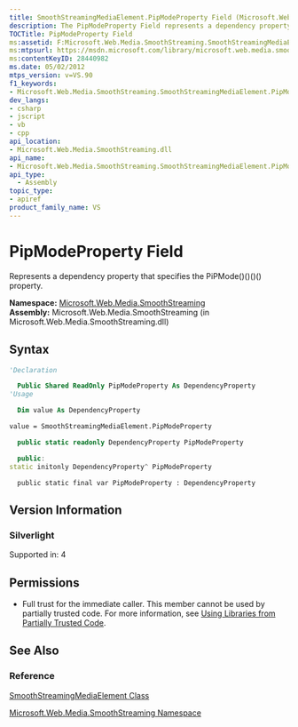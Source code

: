 ```yaml
---
title: SmoothStreamingMediaElement.PipModeProperty Field (Microsoft.Web.Media.SmoothStreaming)
description: The PipModeProperty Field represents a dependency property that specifies the PiPMode()()()() property. It is a dependency based on Microsoft.Web.Media.SmoothStreaming.
TOCTitle: PipModeProperty Field
ms:assetid: F:Microsoft.Web.Media.SmoothStreaming.SmoothStreamingMediaElement.PipModeProperty
ms:mtpsurl: https://msdn.microsoft.com/library/microsoft.web.media.smoothstreaming.smoothstreamingmediaelement.pipmodeproperty(v=VS.90)
ms:contentKeyID: 28440982
ms.date: 05/02/2012
mtps_version: v=VS.90
f1_keywords:
- Microsoft.Web.Media.SmoothStreaming.SmoothStreamingMediaElement.PipModeProperty
dev_langs:
- csharp
- jscript
- vb
- cpp
api_location:
- Microsoft.Web.Media.SmoothStreaming.dll
api_name:
- Microsoft.Web.Media.SmoothStreaming.SmoothStreamingMediaElement.PipModeProperty
api_type:
  - Assembly
topic_type:
- apiref
product_family_name: VS
---
```


# PipModeProperty Field

Represents a dependency property that specifies the PiPMode()()()() property.

**Namespace:**  [Microsoft.Web.Media.SmoothStreaming](microsoft-web-media-smoothstreaming-namespace_1.md)  
**Assembly:**  Microsoft.Web.Media.SmoothStreaming (in Microsoft.Web.Media.SmoothStreaming.dll)

## Syntax

```vb
'Declaration

  Public Shared ReadOnly PipModeProperty As DependencyProperty
'Usage

  Dim value As DependencyProperty

value = SmoothStreamingMediaElement.PipModeProperty
```

```csharp
  public static readonly DependencyProperty PipModeProperty
```

```cpp
  public:
static initonly DependencyProperty^ PipModeProperty
```

```jscript
  public static final var PipModeProperty : DependencyProperty
```

## Version Information

### Silverlight

Supported in: 4  

## Permissions

  - Full trust for the immediate caller. This member cannot be used by partially trusted code. For more information, see [Using Libraries from Partially Trusted Code](https://msdn.microsoft.com/library/8skskf63).

## See Also

### Reference

[SmoothStreamingMediaElement Class](smoothstreamingmediaelement-class-microsoft-web-media-smoothstreaming_1.md)

[Microsoft.Web.Media.SmoothStreaming Namespace](microsoft-web-media-smoothstreaming-namespace_1.md)
